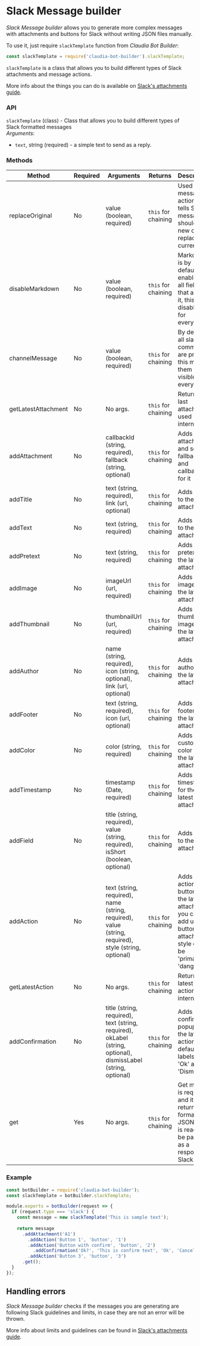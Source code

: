 # Slack Message builder

_Slack Message builder_ allows you to generate more complex messages with attachments and buttons for Slack without writing JSON files manually.

To use it, just require `slackTemplate` function from _Claudia Bot Builder_:

```js
const slackTemplate = require('claudia-bot-builder').slackTemplate;
```

`slackTemplate` is a class that allows you to build different types of Slack attachments and message actions.

More info about the things you can do is available on [Slack's attachments guide](https://api.slack.com/docs/message-attachments).

### API

`slackTemplate` (class) - Class that allows you to build different types of Slack formatted messages  
_Arguments_:

- `text`, string (required) - a simple text to send as a reply.

### Methods

| Method    | Required | Arguments   | Returns             | Description |
|-----------|----------|-------------|---------------------|-------------|
| replaceOriginal | No | value (boolean, required) | `this` for chaining | Used for message actions, tells Slack if message should be a new one or replace the current one |
| disableMarkdown | No | value (boolean, required) | `this` for chaining | Markdown is by default enabled for all fields that allows it, this disables it for everything |
| channelMessage | No | value (boolean, required) | `this` for chaining | By default all slash commands are private, this makes them visible for everyone |
| getLatestAttachment | No | No args. | `this` for chaining | Returns the last attachment, used internally |
| addAttachment | No | callbackId (string, required), fallback (string, optional) | `this` for chaining | Adds an attachment and sets a fallback and callback_id for it |
| addTitle | No | text (string, required), link (url, optional) | `this` for chaining | Adds a title to the latest attachment |
| addText | No | text (string, required) | `this` for chaining | Adds a text to the latest attachment |
| addPretext | No | text (string, required) | `this` for chaining | Adds a pretext to the latest attachment |
| addImage | No | imageUrl (url, required) | `this` for chaining | Adds an image to the latest attachment |
| addThumbnail | No | thumbnailUrl (url, required) | `this` for chaining | Adds a thumbnail image to the latest attachment |
| addAuthor | No | name (string, required), icon (string, optional), link (url, optional) | `this` for chaining | Adds an author for the latest attachment |
| addFooter | No | text (string, required), icon (url, optional) | `this` for chaining | Adds an footer to the latest attachment |
| addColor | No | color (string, required) | `this` for chaining | Adds a custom color for the latest attachment |
| addTimestamp | No | timestamp (Date, required) | `this` for chaining | Adds a timestamp for the latest attachment |
| addField | No | title (string, required), value (string, required), isShort (boolean, optional) | `this` for chaining | Adds a field to the latest attachment |
| addAction | No | text (string, required), name (string, required), value (string, required), style (string, optional) | `this` for chaining | Adds an action button to the latest attachment, you can add up to 5 buttons per attachment, style can be 'primary' or 'danger' |
| getLatestAction | No | No args. | `this` for chaining | Returns the latest action, for internal use |
| addConfirmation | No | title (string, required), text (string, required), okLabel (string, optional), dismissLabel (string, optional) | `this` for chaining | Adds a confimation popup for the latest action, default labels are 'Ok' and 'Dismiss' |
| get | Yes | No args. | `this` for chaining | Get method is required and it returns a formatted JSON that is ready to be passed as a response to Slack |

### Example

```js
const botBuilder = require('claudia-bot-builder');
const slackTemplate = botBuilder.slackTemplate;

module.exports = botBuilder(request => {
  if (request.type === 'slack') {
    const message = new slackTemplate('This is sample text');
    
    return message
      .addAttachment('A1')
        .addAction('Button 1', 'button', '1')
        .addAction('Button with confirm', 'button', '2')
          .addConfirmation('Ok?', 'This is confirm text', 'Ok', 'Cancel')
        .addAction('Button 3', 'button', '3')
      .get();
  }
});
```

## Handling errors

_Slack Message builder_ checks if the messages you are generating are following Slack guidelines and limits, in case they are not an error will be thrown.

More info about limits and guidelines can be found in [Slack's attachments guide](https://api.slack.com/docs/message-attachments).
